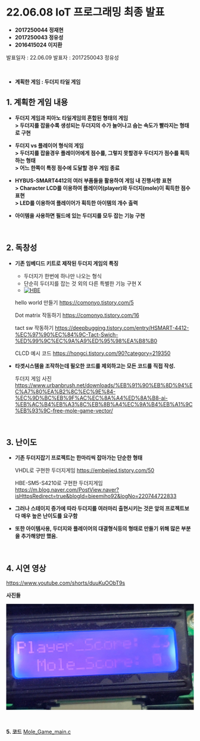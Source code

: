 # **22.06.08 IoT 프로그래밍 최종 발표**

*   **2017250044 정재현**
*   **2017250043 정유성**
*   **2016415024 이지환**

발표일자 : 22.06.09
발표자 : 2017250043 정유성

<br/>

*   **계획한 게임 : 두더지 타일 게임**

## 1. 계획한 게임 내용

+ **두더지 게임과 피아노 타일게임의 혼합된 형태의 게임 <br> > 두더지를 잡을수록 생성되는 두더지의 수가 늘어나고 숨는 속도가 빨라지는 형태로 구현**

+ **두더지 vs 플레이어 형식의 게임 <br>> 두더지를 잡을경우 플레이어에게 점수를, 그렇지 못할경우 두더지가 점수를 획득하는 형태 <br> > 어느 한쪽이 특정 점수에 도달할 경우 게임 종료**

+ **HYBUS-SMART4412의 여러 부품들을 활용하여 게임 내 진행사항 표현 <br> > Character LCD를 이용하여 플레이어(player)와 두더지(mole)이 획득한 점수 표현 <br> > LED를 이용하여 플레이어가 획득한 아이템의 개수 출력**
 
+ **아이템을 사용하면 필드에 있는 두더지를 모두 잡는 기능 구현**

<br/>

## 2. 독창성

+ **기존 임베디드 키트로 제작된 두더지 게임의 특징**<br>
   - 두더지가 한번에 하나만 나오는 형식<br>
   - 단순히 두더지를 잡는 것 외의 다른 특별한 기능 구현 X<br>
   - [![HBE](https://www.youtube.com/watch?v=2nEwdjs8ClU&t=91s/3.jpg)](https://www.youtube.com/watch?v=2nEwdjs8ClU&t=91s)
   
    hello world 만들기 https://comonyo.tistory.com/5

    Dot matrix 작동하기 https://comonyo.tistory.com/16

    tact sw 작동하기 https://deepbugging.tistory.com/entry/HSMART-4412-%EC%97%90%EC%84%9C-Tact-Swich-%ED%99%9C%EC%9A%A9%ED%95%98%EA%B8%B0

    CLCD 예시 코드 https://hongci.tistory.com/90?category=219350

+ **타겟시스템을 조작하는데 필오한 코드를 제외하고는 모든 코드를 직접 작성.**

    두더지 게임 사진 https://www.urbanbrush.net/downloads/%EB%91%90%EB%8D%94%EC%A7%80%EA%B2%8C%EC%9E%84-%EC%9D%BC%EB%9F%AC%EC%8A%A4%ED%8A%B8-ai-%EB%AC%B4%EB%A3%8C%EB%8B%A4%EC%9A%B4%EB%A1%9C%EB%93%9C-free-mole-game-vector/
    
<br/>

## 3. 난이도

+ **기존 두더지잡기 프로젝트는 한마리씩 잡아가는 단순한 형태**

    VHDL로 구현한 두더지게임 https://embejied.tistory.com/50

    HBE-SM5-S4210로 구현한 두더지게임 https://m.blog.naver.com/PostView.naver?isHttpsRedirect=true&blogId=bieemiho92&logNo=220744722833

+ **그러나 스테이지 증가에 따라 두더지를 여러마리 출현시키는 것은 앞의 프로젝트보다 매우 높은 난이도를 요구함**

+ **또한 아이템사용, 두더지와 플레이어의 대결형식등의 형태로 만들기 위해 많은 부분을 추가해양만 했음.**


<br/>

## 4. 시연 영상

https://www.youtube.com/shorts/duuKuOObT9s


**사진들**

![Pic](./pic/CLCD.jpg)

<br/>

**5. 코드**
[Mole_Game_main.c](https://github.com/2022HKNUiotprogrammingTeam1/project/blob/main/%EB%B0%9C%ED%91%9C%EC%9E%90%EB%A3%8C/Code/Mole_Game_main.c)
